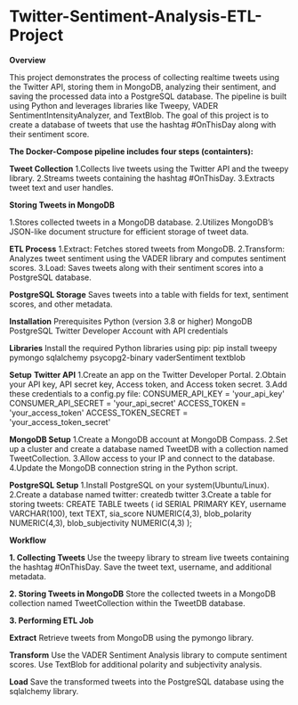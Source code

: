 # Twitter-Sentiment-Analysis-ETL-Project

**Overview**

This project demonstrates the process of collecting realtime tweets using the Twitter API, storing them in MongoDB, analyzing their sentiment, and saving the processed data into a PostgreSQL database. The pipeline is built using Python and leverages libraries like Tweepy, VADER SentimentIntensityAnalyzer, and TextBlob. The goal of this project is to create a database of tweets that use the hashtag #OnThisDay along with their sentiment score.

**The Docker-Compose pipeline includes four steps (containters):**

**Tweet Collection**
1.Collects live tweets using the Twitter API and the tweepy library.
2.Streams tweets containing the hashtag #OnThisDay.
3.Extracts tweet text and user handles.

**Storing Tweets in MongoDB**

1.Stores collected tweets in a MongoDB database.
2.Utilizes MongoDB’s JSON-like document structure for efficient storage of tweet data.

**ETL Process**
1.Extract: Fetches stored tweets from MongoDB.
2.Transform: Analyzes tweet sentiment using the VADER library and computes sentiment scores.
3.Load: Saves tweets along with their sentiment scores into a PostgreSQL database.

**PostgreSQL Storage**
Saves tweets into a table with fields for text, sentiment scores, and other metadata.

**Installation**
Prerequisites
Python (version 3.8 or higher)
MongoDB
PostgreSQL
Twitter Developer Account with API credentials

**Libraries**
Install the required Python libraries using pip:
pip install tweepy pymongo sqlalchemy psycopg2-binary vaderSentiment textblob

**Setup**
**Twitter API**
1.Create an app on the Twitter Developer Portal.
2.Obtain your API key, API secret key, Access token, and Access token secret.
3.Add these credentials to a config.py file:
CONSUMER_API_KEY = 'your_api_key'
CONSUMER_API_SECRET = 'your_api_secret'
ACCESS_TOKEN = 'your_access_token'
ACCESS_TOKEN_SECRET = 'your_access_token_secret'

**MongoDB Setup**
1.Create a MongoDB account at MongoDB Compass.
2.Set up a cluster and create a database named TweetDB with a collection named TweetCollection.
3.Allow access to your IP and connect to the database.
4.Update the MongoDB connection string in the Python script.

**PostgreSQL Setup**
1.Install PostgreSQL on your system(Ubuntu/Linux).
2.Create a database named twitter:
createdb twitter
3.Create a table for storing tweets:
CREATE TABLE tweets (
    id SERIAL PRIMARY KEY,
    username VARCHAR(100),
    text TEXT,
    sia_score NUMERIC(4,3),
    blob_polarity NUMERIC(4,3),
    blob_subjectivity NUMERIC(4,3)
);

**Workflow**

**1. Collecting Tweets**
Use the tweepy library to stream live tweets containing the hashtag #OnThisDay.
Save the tweet text, username, and additional metadata.

**2. Storing Tweets in MongoDB**
Store the collected tweets in a MongoDB collection named TweetCollection within the TweetDB database.

**3. Performing ETL Job**

**Extract**
Retrieve tweets from MongoDB using the pymongo library.

**Transform**
Use the VADER Sentiment Analysis library to compute sentiment scores.
Use TextBlob for additional polarity and subjectivity analysis.

**Load**
Save the transformed tweets into the PostgreSQL database using the sqlalchemy library.





